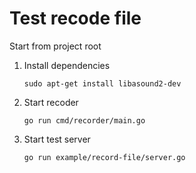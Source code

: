 # Test recode file

Start from project root

1. Install dependencies
   
   `sudo apt-get install libasound2-dev`

2. Start recoder
   
   `go run cmd/recorder/main.go`

3. Start test server

   `go run example/record-file/server.go`